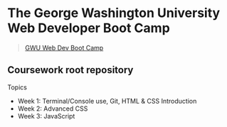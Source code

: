 # The George Washington University Web Developer Boot Camp
> [GWU Web Dev Boot Camp](https://bootcamp.cps.gwu.edu/coding/)

## Coursework root repository
Topics
- Week 1: Terminal/Console use, Git, HTML & CSS Introduction
- Week 2: Advanced CSS
- Week 3: JavaScript
